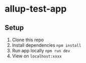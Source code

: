 # allup-test-app

## Setup

1. Clone this repo
2. Install dependencies `npm install`
3. Run app locally `npm run dev`
4. View on `localhost:xxxx`
